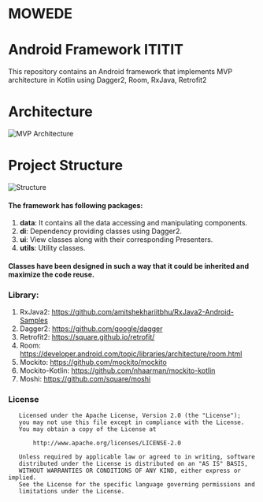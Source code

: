 # MOWEDE
# Android Framework ITITIT

This repository contains an Android framework that implements MVP architecture in Kotlin using Dagger2, Room, RxJava, Retrofit2

# Architecture
![MVP Architecture](https://janishar.github.io/images/mvp-app-pics/mvp-interactor-arch.png)
<br>

# Project Structure
![Structure](https://janishar.github.io/images/mvp-app-pics/mvp-interactor-project-structure.png)
<br>

#### The framework has following packages:
1. **data**: It contains all the data accessing and manipulating components.
2. **di**: Dependency providing classes using Dagger2.
3. **ui**: View classes along with their corresponding Presenters.
4. **utils**: Utility classes.

#### Classes have been designed in such a way that it could be inherited and maximize the code reuse.

### Library:
1. RxJava2: https://github.com/amitshekhariitbhu/RxJava2-Android-Samples
2. Dagger2: https://github.com/google/dagger
3. Retrofit2: https://square.github.io/retrofit/
4. Room: https://developer.android.com/topic/libraries/architecture/room.html
5. Mockito: https://github.com/mockito/mockito
6. Mockito-Kotlin: https://github.com/nhaarman/mockito-kotlin
7. Moshi: https://github.com/square/moshi

### License
```
   Licensed under the Apache License, Version 2.0 (the "License");
   you may not use this file except in compliance with the License.
   You may obtain a copy of the License at

       http://www.apache.org/licenses/LICENSE-2.0

   Unless required by applicable law or agreed to in writing, software
   distributed under the License is distributed on an "AS IS" BASIS,
   WITHOUT WARRANTIES OR CONDITIONS OF ANY KIND, either express or implied.
   See the License for the specific language governing permissions and
   limitations under the License.
```
